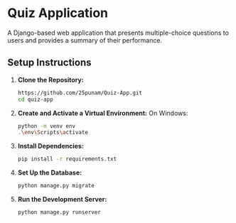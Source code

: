 

# Quiz Application

A Django-based web application that presents multiple-choice questions to users and provides a summary of their performance.

## Setup Instructions

1. **Clone the Repository:**
   ```bash
   https://github.com/25punam/Quiz-App.git
   cd quiz-app

2. **Create and Activate a Virtual Environment:** On Windows:
   ```bash
   python -m venv env
   .\env\Scripts\activate

4. **Install Dependencies:**
   ```bash
   pip install -r requirements.txt

6. **Set Up the Database:**
   ```bash
   python manage.py migrate

8. **Run the Development Server:**
   ```bash
   python manage.py runserver






 
